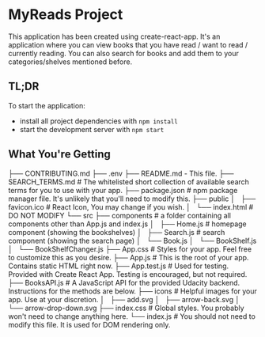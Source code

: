# MyReads Project

This application has been created using create-react-app. It's an application where you can view books that you have read / want to read / currently reading. You can also search for books and add them to your categories/shelves mentioned before.

## TL;DR

To start the application:

- install all project dependencies with `npm install`
- start the development server with `npm start`

## What You're Getting

├── CONTRIBUTING.md
├── .env
├── README.md - This file.
├── SEARCH_TERMS.md # The whitelisted short collection of available search terms for you to use with your app.
├── package.json # npm package manager file. It's unlikely that you'll need to modify this.
├── public
│   ├── favicon.ico # React Icon, You may change if you wish.
│   └── index.html # DO NOT MODIFY
└── src
├── components # a folder containing all components other than App.js and index.js
│   ├── Home.js # homepage component (showing the bookshelves)
│   ├── Search.js # search component (showing the search page)
│   └── Book.js
│   └── BookShelf.js
│   └── BookShelfChanger.js
├── App.css # Styles for your app. Feel free to customize this as you desire.
├── App.js # This is the root of your app. Contains static HTML right now.
├── App.test.js # Used for testing. Provided with Create React App. Testing is encouraged, but not required.
├── BooksAPI.js # A JavaScript API for the provided Udacity backend. Instructions for the methods are below.
├── icons # Helpful images for your app. Use at your discretion.
│   ├── add.svg
│   ├── arrow-back.svg
│   └── arrow-drop-down.svg
├── index.css # Global styles. You probably won't need to change anything here.
└── index.js # You should not need to modify this file. It is used for DOM rendering only.

